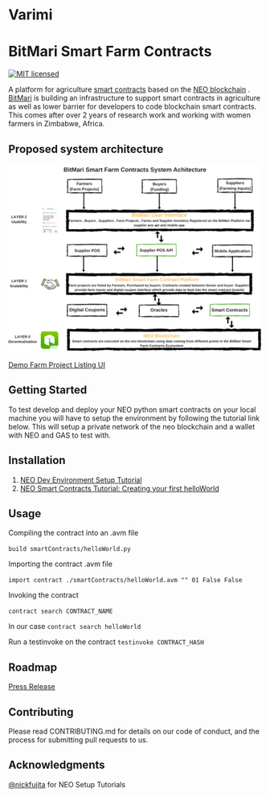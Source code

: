 # Varimi
# BitMari Smart Farm Contracts 

[![MIT licensed](https://img.shields.io/badge/license-MIT-blue.svg)](https://github.com/lightningnetwork/lnd/blob/master/LICENSE) 


A platform for agriculture [smart contracts](https://en.wikipedia.org/wiki/Smart_contract) based on the [NEO blockchain](https://neo.org/) . 
[BitMari](https://www.bitmari.com) is building an infrastructure to support smart contracts  in agriculture as well as lower barrier for developers to code blockchain smart contracts. This comes after over 2 years of research work and working with women farmers in Zimbabwe, Africa.

## Proposed system architecture 

<img src="https://github.com/BitMari/varimi/blob/master/assets/proposedsystemarchitecture1.png" alt="BitMari Smart Farm Contracts" width="620">

[Demo Farm Project Listing UI](https://www.bitmari.com/users/bitmari_contractmarket/)

## Getting Started

To test develop and deploy your NEO python smart contracts on your local machine you will have to setup the environment by following the tutorial link below.
This will setup a private network of the neo blockchain and a wallet with NEO and GAS to test with.

## Installation

1. [NEO Dev Environment Setup Tutorial](https://medium.com/@nickfujita/neo-dev-environment-setup-tutorial-e495f5364ada)
2. [NEO Smart Contracts Tutorial: Creating your first helloWorld](https://medium.com/@nickfujita/neo-smart-contracts-tutorial-helloworld-13ecc19b31fe)

## Usage

Compiling the contract into an .avm file 

```build smartContracts/helloWorld.py```

Importing the contract .avm file 

```import contract ./smartContracts/helloWorld.avm "" 01 False False```

Invoking the contract

```contract search CONTRACT_NAME```

In our case 
```contract search helloWorld```

Run a testinvoke on the contract
```testinvoke CONTRACT_HASH```

## Roadmap 

[Press Release](https://medium.com/@bitmari_/bitmari-to-launch-smart-farm-contracts-to-aid-in-agricultural-funding-in-africa-based-on-the-neo-8df26f0b3347)
 

## Contributing

Please read CONTRIBUTING.md for details on our code of conduct, and the process for submitting pull requests to us.


## Acknowledgments

[@nickfujita](https://medium.com/@nickfujita) for NEO Setup Tutorials 


